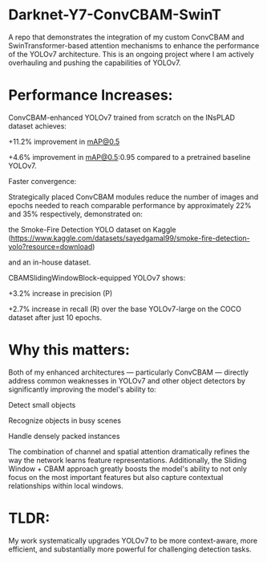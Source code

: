 # Darknet-Y7-ConvCBAM-SwinT
A repo that demonstrates the integration of my custom ConvCBAM and SwinTransformer-based attention mechanisms to enhance the performance of the YOLOv7 architecture.
This is an ongoing project where I am actively overhauling and pushing the capabilities of YOLOv7.

# Performance Increases:

ConvCBAM-enhanced YOLOv7 trained from scratch on the INsPLAD dataset achieves:

+11.2% improvement in mAP@0.5

+4.6% improvement in mAP@0.5:0.95
compared to a pretrained baseline YOLOv7.

Faster convergence:

Strategically placed ConvCBAM modules reduce the number of images and epochs needed to reach comparable performance by approximately 22% and 35% respectively, demonstrated on:

the Smoke-Fire Detection YOLO dataset on Kaggle (https://www.kaggle.com/datasets/sayedgamal99/smoke-fire-detection-yolo?resource=download)

and an in-house dataset.

CBAMSlidingWindowBlock-equipped YOLOv7 shows:

+3.2% increase in precision (P)

+2.7% increase in recall (R)
over the base YOLOv7-large on the COCO dataset after just 10 epochs.

# Why this matters:

Both of my enhanced architectures — particularly ConvCBAM — directly address common weaknesses in YOLOv7 and other object detectors by significantly improving the model's ability to:

Detect small objects

Recognize objects in busy scenes

Handle densely packed instances

The combination of channel and spatial attention dramatically refines the way the network learns feature representations.
Additionally, the Sliding Window + CBAM approach greatly boosts the model's ability to not only focus on the most important features but also capture contextual relationships within local windows.

# TLDR:
My work systematically upgrades YOLOv7 to be more context-aware, more efficient, and substantially more powerful for challenging detection tasks.

